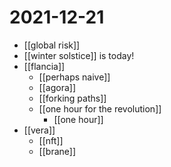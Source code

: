 # 2021-12-21

- [[global risk]]
- [[winter solstice]] is today!
- [[flancia]]
  - [[perhaps naive]]
  - [[agora]] 
  - [[forking paths]]
  - [[one hour for the revolution]]
    - [[one hour]]
- [[vera]]
  - [[nft]]
  - [[brane]]